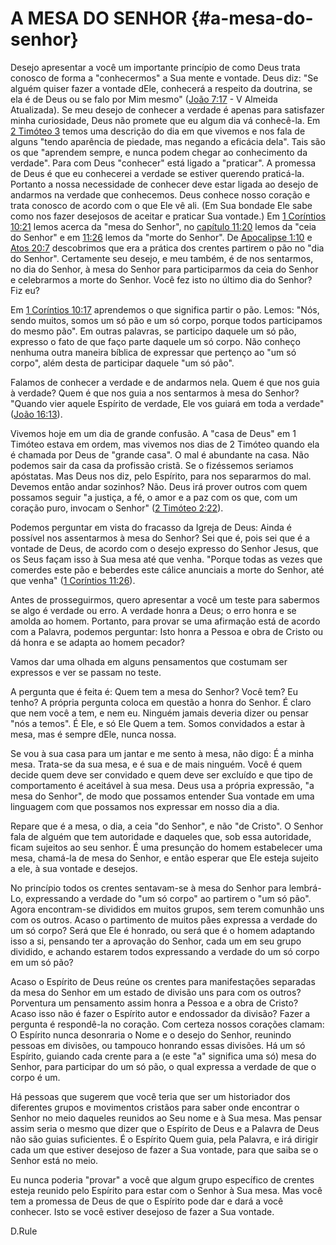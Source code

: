 # A MESA DO SENHOR {#a-mesa-do-senhor}

Desejo apresentar a você um importante princípio de como Deus trata conosco de forma a &quot;conhecermos&quot; a Sua mente e vontade. Deus diz: &quot;Se alguém quiser fazer a vontade dEle, conhecerá a respeito da doutrina, se ela é de Deus ou se falo por Mim mesmo&quot; ([João 7:17](http://bibliaonline.com.br/acf/jo/7/17) - V Almeida Atualizada). Se meu desejo de conhecer a verdade é apenas para satisfazer minha curiosidade, Deus não promete que eu algum dia vá conhecê-la. Em [2 Timóteo 3](http://bibliaonline.com.br/acf/2tm/3) temos uma descrição do dia em que vivemos e nos fala de alguns &quot;tendo aparência de piedade, mas negando a eficácia dela&quot;. Tais são os que &quot;aprendem sempre, e nunca podem chegar ao conhecimento da verdade&quot;. Para com Deus &quot;conhecer&quot; está ligado a &quot;praticar&quot;. A promessa de Deus é que eu conhecerei a verdade se estiver querendo praticá-la. Portanto a nossa necessidade de conhecer deve estar ligada ao desejo de andarmos na verdade que conhecemos. Deus conhece nosso coração e trata conosco de acordo com o que Ele vê ali. (Em Sua bondade Ele sabe como nos fazer desejosos de aceitar e praticar Sua vontade.) Em [1 Coríntios 10:21](http://bibliaonline.com.br/acf/1co/10/21) lemos acerca da &quot;mesa do Senhor&quot;, no [capítulo 11:20](http://bibliaonline.com.br/acf/1co/11/20) lemos da &quot;ceia do Senhor&quot; e em [11:26](http://bibliaonline.com.br/acf/1co/11/26) lemos da &quot;morte do Senhor&quot;. De [Apocalipse 1:10](http://bibliaonline.com.br/acf/ap/1/10) e [Atos 20:7](http://bibliaonline.com.br/acf/atos/20/7) descobrimos que era a prática dos crentes partirem o pão no &quot;dia do Senhor&quot;. Certamente seu desejo, e meu também, é de nos sentarmos, no dia do Senhor, à mesa do Senhor para participarmos da ceia do Senhor e celebrarmos a morte do Senhor. Você fez isto no último dia do Senhor? Fiz eu?

Em [1 Coríntios 10:17](http://bibliaonline.com.br/acf/1co/10/17) aprendemos o que significa partir o pão. Lemos: &quot;Nós, sendo muitos, somos um só pão e um só corpo, porque todos participamos do mesmo pão&quot;. Em outras palavras, se participo daquele um só pão, expresso o fato de que faço parte daquele um só corpo. Não conheço nenhuma outra maneira bíblica de expressar que pertenço ao &quot;um só corpo&quot;, além desta de participar daquele &quot;um só pão&quot;.

Falamos de conhecer a verdade e de andarmos nela. Quem é que nos guia à verdade? Quem é que nos guia a nos sentarmos à mesa do Senhor? &quot;Quando vier aquele Espírito de verdade, Ele vos guiará em toda a verdade&quot; ([João 16:13](http://bibliaonline.com.br/acf/jo/16/13)).

Vivemos hoje em um dia de grande confusão. A &quot;casa de Deus&quot; em 1 Timóteo estava em ordem, mas vivemos nos dias de 2 Timóteo quando ela é chamada por Deus de &quot;grande casa&quot;. O mal é abundante na casa. Não podemos sair da casa da profissão cristã. Se o fizéssemos seriamos apóstatas. Mas Deus nos diz, pelo Espírito, para nos separarmos do mal. Devemos então andar sozinhos? Não. Deus irá prover outros com quem possamos seguir &quot;a justiça, a fé, o amor e a paz com os que, com um coração puro, invocam o Senhor&quot; ([2 Timóteo 2:22](http://bibliaonline.com.br/acf/2tm/2/22)).

Podemos perguntar em vista do fracasso da Igreja de Deus: Ainda é possível nos assentarmos à mesa do Senhor? Sei que é, pois sei que é a vontade de Deus, de acordo com o desejo expresso do Senhor Jesus, que os Seus façam isso à Sua mesa até que venha. &quot;Porque todas as vezes que comerdes este pão e beberdes este cálice anunciais a morte do Senhor, até que venha&quot; ([1 Coríntios 11:26](http://bibliaonline.com.br/acf/1co/11/26)).

Antes de prosseguirmos, quero apresentar a você um teste para sabermos se algo é verdade ou erro. A verdade honra a Deus; o erro honra e se amolda ao homem. Portanto, para provar se uma afirmação está de acordo com a Palavra, podemos perguntar: Isto honra a Pessoa e obra de Cristo ou dá honra e se adapta ao homem pecador?

Vamos dar uma olhada em alguns pensamentos que costumam ser expressos e ver se passam no teste.

A pergunta que é feita é: Quem tem a mesa do Senhor? Você tem? Eu tenho? A própria pergunta coloca em questão a honra do Senhor. É claro que nem você a tem, e nem eu. Ninguém jamais deveria dizer ou pensar &quot;nós a temos&quot;. É Ele, e só Ele Quem a tem. Somos convidados a estar à mesa, mas é sempre dEle, nunca nossa.

Se vou à sua casa para um jantar e me sento à mesa, não digo: É a minha mesa. Trata-se da sua mesa, e é sua e de mais ninguém. Você é quem decide quem deve ser convidado e quem deve ser excluído e que tipo de comportamento é aceitável à sua mesa. Deus usa a própria expressão, &quot;a mesa do Senhor&quot;, de modo que possamos entender Sua vontade em uma linguagem com que possamos nos expressar em nosso dia a dia.

Repare que é a mesa, o dia, a ceia &quot;do Senhor&quot;, e não &quot;de Cristo&quot;. O Senhor fala de alguém que tem autoridade e daqueles que, sob essa autoridade, ficam sujeitos ao seu senhor. É uma presunção do homem estabelecer uma mesa, chamá-la de mesa do Senhor, e então esperar que Ele esteja sujeito a ele, à sua vontade e desejos.

No princípio todos os crentes sentavam-se à mesa do Senhor para lembrá-Lo, expressando a verdade do &quot;um só corpo&quot; ao partirem o &quot;um só pão&quot;. Agora encontram-se divididos em muitos grupos, sem terem comunhão uns com os outros. Acaso o partimento de muitos pães expressa a verdade do um só corpo? Será que Ele é honrado, ou será que é o homem adaptando isso a si, pensando ter a aprovação do Senhor, cada um em seu grupo dividido, e achando estarem todos expressando a verdade do um só corpo em um só pão?

Acaso o Espírito de Deus reúne os crentes para manifestações separadas da mesa do Senhor em um estado de divisão uns para com os outros? Porventura um pensamento assim honra a Pessoa e a obra de Cristo? Acaso isso não é fazer o Espírito autor e endossador da divisão? Fazer a pergunta é respondê-la no coração. Com certeza nossos corações clamam: O Espírito nunca desonraria o Nome e o desejo do Senhor, reunindo pessoas em divisões, ou tampouco honrando essas divisões. Há um só Espírito, guiando cada crente para a (e este &quot;a&quot; significa uma só) mesa do Senhor, para participar do um só pão, o qual expressa a verdade de que o corpo é um.

Há pessoas que sugerem que você teria que ser um historiador dos diferentes grupos e movimentos cristãos para saber onde encontrar o Senhor no meio daqueles reunidos ao Seu nome e à Sua mesa. Mas pensar assim seria o mesmo que dizer que o Espírito de Deus e a Palavra de Deus não são guias suficientes. É o Espírito Quem guia, pela Palavra, e irá dirigir cada um que estiver desejoso de fazer a Sua vontade, para que saiba se o Senhor está no meio.

Eu nunca poderia &quot;provar&quot; a você que algum grupo específico de crentes esteja reunido pelo Espírito para estar com o Senhor à Sua mesa. Mas você tem a promessa de Deus de que o Espírito pode dar e dará a você conhecer. Isto se você estiver desejoso de fazer a Sua vontade.

D.Rule